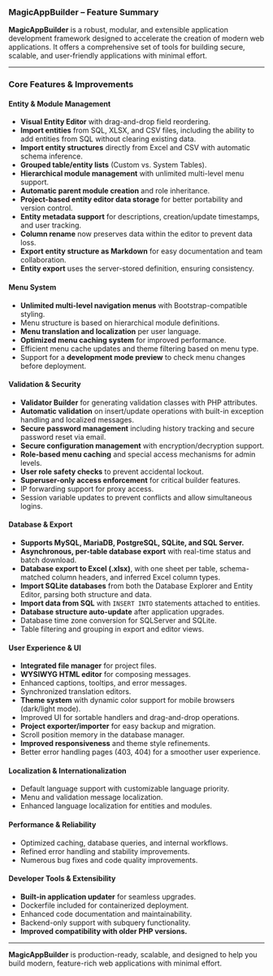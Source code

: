 ### MagicAppBuilder – Feature Summary

**MagicAppBuilder** is a robust, modular, and extensible application development framework designed to accelerate the creation of modern web applications. It offers a comprehensive set of tools for building secure, scalable, and user-friendly applications with minimal effort.

---

### Core Features & Improvements

#### **Entity & Module Management**
- **Visual Entity Editor** with drag-and-drop field reordering.
- **Import entities** from SQL, XLSX, and CSV files, including the ability to add entities from SQL without clearing existing data.
- **Import entity structures** directly from Excel and CSV with automatic schema inference.
- **Grouped table/entity lists** (Custom vs. System Tables).
- **Hierarchical module management** with unlimited multi-level menu support.
- **Automatic parent module creation** and role inheritance.
- **Project-based entity editor data storage** for better portability and version control.
- **Entity metadata support** for descriptions, creation/update timestamps, and user tracking.
- **Column rename** now preserves data within the editor to prevent data loss.
- **Export entity structure as Markdown** for easy documentation and team collaboration.
- **Entity export** uses the server-stored definition, ensuring consistency.

#### **Menu System**
- **Unlimited multi-level navigation menus** with Bootstrap-compatible styling.
- Menu structure is based on hierarchical module definitions.
- **Menu translation and localization** per user language.
- **Optimized menu caching system** for improved performance.
- Efficient menu cache updates and theme filtering based on menu type.
- Support for a **development mode preview** to check menu changes before deployment.

#### **Validation & Security**
- **Validator Builder** for generating validation classes with PHP attributes.
- **Automatic validation** on insert/update operations with built-in exception handling and localized messages.
- **Secure password management** including history tracking and secure password reset via email.
- **Secure configuration management** with encryption/decryption support.
- **Role-based menu caching** and special access mechanisms for admin levels.
- **User role safety checks** to prevent accidental lockout.
- **Superuser-only access enforcement** for critical builder features.
- IP forwarding support for proxy access.
- Session variable updates to prevent conflicts and allow simultaneous logins.

#### **Database & Export**
- **Supports MySQL, MariaDB, PostgreSQL, SQLite, and SQL Server.**
- **Asynchronous, per-table database export** with real-time status and batch download.
- **Database export to Excel (.xlsx)**, with one sheet per table, schema-matched column headers, and inferred Excel column types.
- **Import SQLite databases** from both the Database Explorer and Entity Editor, parsing both structure and data.
- **Import data from SQL** with `INSERT INTO` statements attached to entities.
- **Database structure auto-update** after application upgrades.
- Database time zone conversion for SQLServer and SQLite.
- Table filtering and grouping in export and editor views.

#### **User Experience & UI**
- **Integrated file manager** for project files.
- **WYSIWYG HTML editor** for composing messages.
- Enhanced captions, tooltips, and error messages.
- Synchronized translation editors.
- **Theme system** with dynamic color support for mobile browsers (dark/light mode).
- Improved UI for sortable handlers and drag-and-drop operations.
- **Project exporter/importer** for easy backup and migration.
- Scroll position memory in the database manager.
- **Improved responsiveness** and theme style refinements.
- Better error handling pages (403, 404) for a smoother user experience.

#### **Localization & Internationalization**
- Default language support with customizable language priority.
- Menu and validation message localization.
- Enhanced language localization for entities and modules.

#### **Performance & Reliability**
- Optimized caching, database queries, and internal workflows.
- Refined error handling and stability improvements.
- Numerous bug fixes and code quality improvements.

#### **Developer Tools & Extensibility**
- **Built-in application updater** for seamless upgrades.
- Dockerfile included for containerized deployment.
- Enhanced code documentation and maintainability.
- Backend-only support with subquery functionality.
- **Improved compatibility with older PHP versions.**

---
**MagicAppBuilder** is production-ready, scalable, and designed to help you build modern, feature-rich web applications with minimal effort.